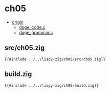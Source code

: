 # ch05

- [origin](https://www.buildyourownlisp.com/chapter5_languages)
  - [doge_code.c](https://github.com/orangeduck/BuildYourOwnLisp/blob/master/src/doge_code.c)
  - [doge_grammar.c](https://github.com/orangeduck/BuildYourOwnLisp/blob/master/src/doge_grammar.c)


## src/ch05.zig

``` zig
{{#include ../../lispy-zig/ch05/src/ch05.zig}}
```


## build.zig

``` zig
{{#include ../../lispy-zig/ch05/build.zig}}
```
